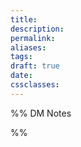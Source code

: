 ```yaml
---
title: 
description: 
permalink: 
aliases: 
tags: 
draft: true
date: 
cssclasses:
---
```




%% DM Notes



%%

